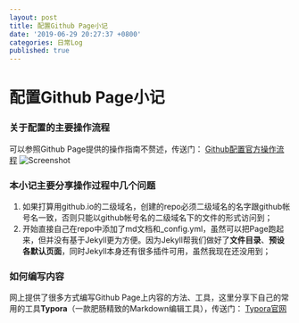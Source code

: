 ```yaml
---
layout: post
title: 配置Github Page小记
date: '2019-06-29 20:27:37 +0800'
categories: 日常Log
published: true
---
```


# 配置Github Page小记

### 关于配置的主要操作流程

可以参照Github Page提供的操作指南不赘述，传送门：
[Github配置官方操作流程](https://pages.github.com)
![Screenshot]({{site.baseurl}}/_posts/blog-img0001.png)

### 本小记主要分享操作过程中几个问题

1. 如果打算用github.io的二级域名，创建的repo必须二级域名的名字跟github帐号名一致，否则只能以github帐号名的二级域名下的文件的形式访问到；
2. 开始直接自己在repo中添加了md文档和_config.yml，虽然可以把Page跑起来，但并没有基于Jekyll更为方便。因为Jekyll帮我们做好了**文件目录**、**预设各默认页面**，同时Jekyll本身还有很多插件可用，虽然我现在还没用到；

### 如何编写内容

网上提供了很多方式编写Github Page上内容的方法、工具，这里分享下自己的常用的工具**Typora**（一款肥肠精致的Markdown编辑工具），传送门：
[Typora官网](https://typora.io/)

